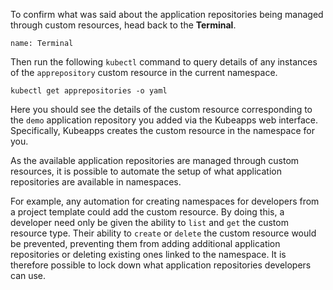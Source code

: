 To confirm what was said about the application repositories being managed through custom resources, head back to the **Terminal**.

```dashboard:open-dashboard
name: Terminal
```

Then run the following `kubectl` command to query details of any instances of the `apprepository` custom resource in the current namespace.

```execute
kubectl get apprepositories -o yaml
```

Here you should see the details of the custom resource corresponding to the `demo` application repository you added via the Kubeapps web interface. Specifically, Kubeapps creates the custom resource in the namespace for you.

As the available application repositories are managed through custom resources, it is possible to automate the setup of what application repositories are available in namespaces.

For example, any automation for creating namespaces for developers from a project template could add the custom resource. By doing this, a developer need only be given the ability to `list` and `get` the custom resource type. Their ability to `create` or `delete` the custom resource would be prevented, preventing them from adding additional application repositories or deleting existing ones linked to the namespace. It is therefore possible to lock down what application repositories developers can use.
